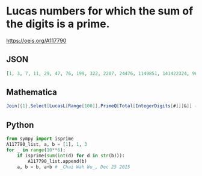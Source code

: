 # Lucas numbers for which the sum of the digits is a prime\.
https://oeis.org/A117790
## JSON
```JSON
[1, 3, 7, 11, 29, 47, 76, 199, 322, 2207, 24476, 1149851, 141422324, 969323029, 2537720636, 10749957122, 73681302247, 119218851371, 312119004989, 505019158607, 2139295485799, 3461452808002, 5600748293801, 100501350283429]
```
## Mathematica
```Mathematica
Join[{1},Select[LucasL[Range[100]],PrimeQ[Total[IntegerDigits[#]]]&]] (* _Harvey P. Dale_, Sep 16 2022 *)
```
## Python
```Python
from sympy import isprime
A117790_list, a, b = [1], 1, 3
for _ in range(10**6):
    if isprime(sum(int(d) for d in str(b))):
        A117790_list.append(b)
    a, b = b, a+b # _Chai Wah Wu_, Dec 25 2015
```
